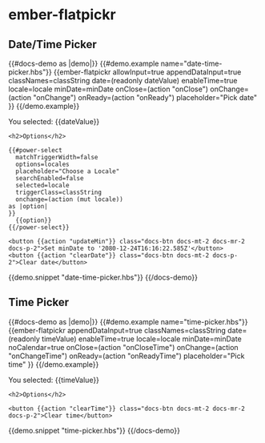 # ember-flatpickr

## Date/Time Picker

{{#docs-demo as |demo|}}
  {{#demo.example name="date-time-picker.hbs"}}
    {{ember-flatpickr
      allowInput=true
      appendDataInput=true
      classNames=classString
      date=(readonly dateValue)
      enableTime=true
      locale=locale
      minDate=minDate
      onClose=(action "onClose")
      onChange=(action "onChange")
      onReady=(action "onReady")
      placeholder="Pick date"
    }}
  {{/demo.example}}
  
  <div class="docs-m-4">
    <p class="selectedValue">
      You selected: {{dateValue}}
    </p>
    
    <h2>Options</h2>
    
    {{#power-select
      matchTriggerWidth=false
      options=locales
      placeholder="Choose a Locale"
      searchEnabled=false
      selected=locale
      triggerClass=classString
      onchange=(action (mut locale))
    as |option|
    }}
      {{option}}
    {{/power-select}}
    
    <button {{action "updateMin"}} class="docs-btn docs-mt-2 docs-mr-2 docs-p-2">Set minDate to '2080-12-24T16:16:22.585Z'</button>
    <button {{action "clearDate"}} class="docs-btn docs-mt-2 docs-p-2">Clear date</button>
  </div>
  
  {{demo.snippet "date-time-picker.hbs"}}
{{/docs-demo}}

## Time Picker

{{#docs-demo as |demo|}}
  {{#demo.example name="time-picker.hbs"}}
    {{ember-flatpickr
      appendDataInput=true
      classNames=classString
      date=(readonly timeValue)
      enableTime=true
      locale=locale
      minDate=minDate
      noCalendar=true
      onClose=(action "onCloseTime")
      onChange=(action "onChangeTime")
      onReady=(action "onReadyTime")
      placeholder="Pick time"
    }}
  {{/demo.example}}
  
  <div class="docs-m-4">
    <p class="selectedValue">
      You selected: {{timeValue}}
    </p>
    
    <h2>Options</h2>
    
    <button {{action "clearTime"}} class="docs-btn docs-mt-2 docs-mr-2 docs-p-2">Clear time</button>
  </div>
 
  {{demo.snippet "time-picker.hbs"}}
{{/docs-demo}}